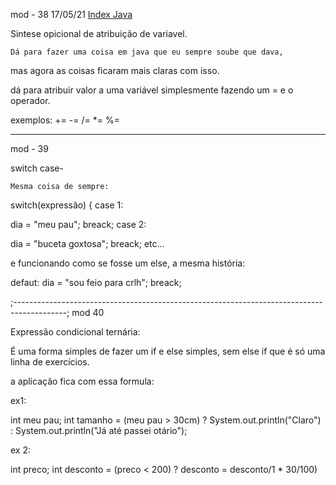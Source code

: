 mod - 38                                                                                              17/05/21
[Index Java](Index%20Java.md)

Sintese opicional de atribuição de variavel.

    Dá para fazer uma coisa em java que eu sempre soube que dava,
mas agora as coisas ficaram mais claras com isso.

dá para atribuir valor a uma variável simplesmente fazendo um =
e o operador.

exemplos:
+= -= /= *= %= 

---------------------------------------------------------------------------------------------
mod - 39 

switch case-

    Mesma coisa de sempre:

switch(expressão) {
case 1:

   dia = "meu pau";
   breack;
case 2:

   dia = "buceta goxtosa";
   breack;
etc...
 
e funcionando como se fosse um else, a mesma história:

defaut: 
    dia = "sou feio para crlh";
breack;

;-------------------------------------------------------------------------------------------;
 mod 40

Expressão condicional ternária:

É uma forma simples de fazer um if e else simples, sem else if
que é só uma linha de exercícios.

a aplicação fica com essa formula:

ex1:

int meu pau;
int tamanho = (meu pau > 30cm) ? System.out.println("Claro") : System.out.println("Já até passei otário");

ex 2:

int preco; 
int desconto = (preco < 200) ? desconto = desconto/1 * 30/100)